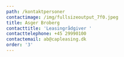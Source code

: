 ```yaml
---
path: /kontaktpersoner
contactimage: /img/fullsizeoutput_7f0.jpeg
title: Asger Broberg
contacttitle: 'Leasingrådgiver '
contacttelephone: +45 29990100
contactemail: ab@capleasing.dk
order: '3'
---
```


